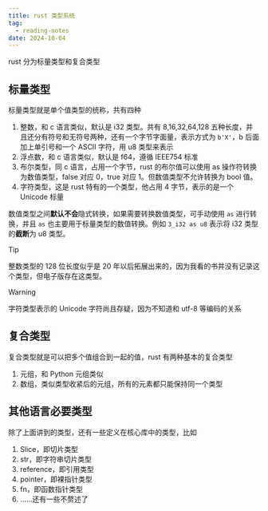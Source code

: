```yaml
---
title: rust 类型系统
tag:
  - reading-notes
date: 2024-10-04
---
```


rust 分为标量类型和复合类型

## 标量类型

标量类型就是单个值类型的统称，共有四种

1. 整数，和 c 语言类似，默认是 i32 类型。共有 8,16,32,64,128 五种长度，并且还分有符号和无符号两种，还有一个字节字面量，表示方式为 `b'X'`，b 后面加上单引号和一个 ASCII 字符，用 u8 类型来表示
2. 浮点数，和 c 语言类似，默认是 f64，遵循 IEEE754 标准
3. 布尔类型，同 c 语言，占用一个字节，rust 的布尔值可以使用 as 操作符转换为数值类型，false 对应 0，true 对应 1。但数值类型不允许转换为 bool 值。
4. 字符类型，这是 rust 特有的一个类型，他占用 4 字节，表示的是一个 Unicode 标量

数值类型之间**默认不会**隐式转换，如果需要转换数值类型，可手动使用 `as` 进行转换，并且 `as` 也主要用于标量类型的数值转换。例如 `3_i32 as u8` 表示将 i32 类型的**截断**为 u8 类型。

> [!tip]
>
> 整数类型的 128 位长度似乎是 20 年以后拓展出来的，因为我看的书并没有记录这个类型，但电子版存在这类型。

> [!warning]
>
> 字符类型表示的 Unicode 字符尚且存疑，因为不知道和 utf-8 等编码的关系

## 复合类型

复合类型就是可以把多个值组合到一起的值，rust 有两种基本的复合类型

1. 元组，和 Python 元组类似
2. 数组，类似类型收紧后的元组，所有的元素都只能保持同一个类型

## 其他语言必要类型

除了上面讲到的类型，还有一些定义在核心库中的类型，比如

1. Slice，即切片类型
2. str，即字符串切片类型
3. reference，即引用类型
4. pointer，即裸指针类型
5. fn，即函数指针类型
6. ……还有一些不赘述了
